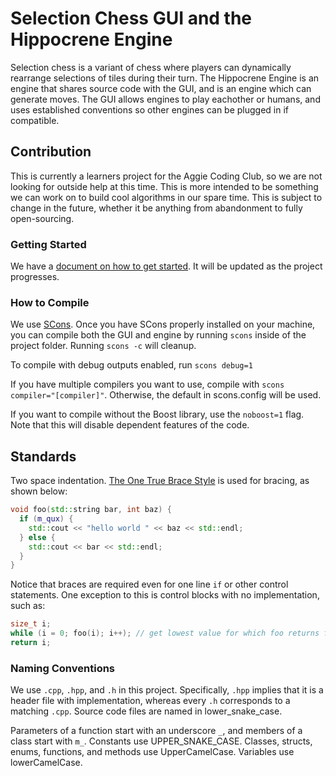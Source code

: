 # Selection Chess GUI and the Hippocrene Engine

Selection chess is a variant of chess where players can dynamically rearrange selections of tiles during their turn. The Hippocrene Engine is an engine that shares source code with the GUI, and is an engine which can generate moves. The GUI allows engines to play eachother or humans, and uses established conventions so other engines can be plugged in if compatible.

## Contribution

This is currently a learners project for the Aggie Coding Club, so we are not looking for outside help at this time. This is more intended to be something we can work on to build cool algorithms in our spare time. This is subject to change in the future, whether it be anything from abandonment to fully open-sourcing.

### Getting Started

We have a [document on how to get started](
https://docs.google.com/document/d/1t32vdaahksmd2ImCNaXNv0qEbKwnHjy0MOYP9bsr5Sg/edit?usp=sharing). It will be updated as the project progresses.

### How to Compile

We use [SCons](https://www.scons.org/). Once you have SCons properly installed on your machine, you can compile both the GUI and engine by running `scons` inside of the project folder.
Running `scons -c` will cleanup.

To compile with debug outputs enabled, run `scons debug=1`

If you have multiple compilers you want to use, compile with `scons compiler="[compiler]"`. Otherwise, the default in scons.config will be used.

If you want to compile without the Boost library, use the `noboost=1` flag. Note that this will disable dependent features of the code.

## Standards

Two space indentation. [The One True Brace Style](https://en.wikipedia.org/wiki/Indentation_style#Variant:_1TBS_(OTBS)) is used for bracing, as shown below:

```cpp
void foo(std::string bar, int baz) {
  if (m_qux) {
    std::cout << "hello world " << baz << std::endl;
  } else {
    std::cout << bar << std::endl;
  }
}
```

Notice that braces are required even for one line `if` or other control statements. One exception to this is control blocks with no implementation, such as:

```cpp
size_t i;
while (i = 0; foo(i); i++); // get lowest value for which foo returns false
return i;
```

### Naming Conventions

We use `.cpp`, `.hpp`, and `.h` in this project. Specifically, `.hpp` implies that it is a header file with implementation, whereas every `.h` corresponds to a matching `.cpp`. Source code files are named in lower_snake_case.

Parameters of a function start with an underscore `_`, and members of a class start with `m_`. Constants use UPPER_SNAKE_CASE. Classes, structs, enums, functions, and methods use UpperCamelCase. Variables use lowerCamelCase.
